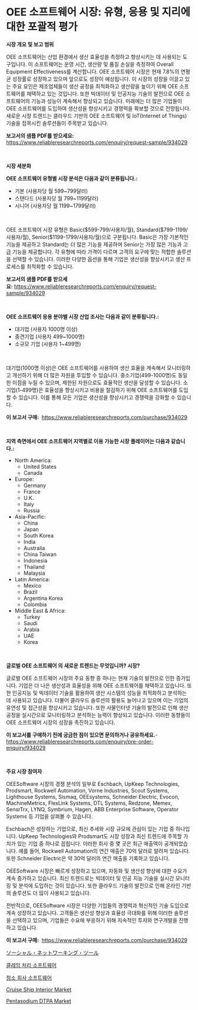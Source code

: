 <p><h1>OEE 소프트웨어 시장: 유형, 응용 및 지리에 대한 포괄적 평가</h1></p><p><strong>시장 개요 및 보고 범위</strong></p>
<p><p>OEE 소프트웨어는 산업 환경에서 생산 효율성을 측정하고 향상시키는 데 사용되는 도구입니다. 이 소프트웨어는 운영 시간, 생산량 및 품질 손실을 측정하여 Overall Equipment Effectiveness를 계산합니다. OEE 소프트웨어 시장은 현재 7.8%의 연평균 성장률로 성장하고 있으며 앞으로도 성장이 예상됩니다. 이 시장의 성장을 이끌고 있는 주요 요인은 제조업체들이 생산 공정을 최적화하고 생산량을 높이기 위해 OEE 소프트웨어를 채택하고 있는 것입니다. 또한 빅데이터 및 인공지능 기술의 발전으로 OEE 소프트웨어의 기능과 성능이 계속해서 향상되고 있습니다. 미래에는 더 많은 기업들이 OEE 소프트웨어를 도입하여 생산성을 향상시키고 경쟁력을 확보할 것으로 전망됩니다. 새로운 시장 트렌드는 클라우드 기반의 OEE 소프트웨어 및 IoT(Internet of Things) 기술을 접목시킨 솔루션들이 주목받고 있습니다.</p></p>
<p><strong>보고서의 샘플 PDF를 받으세요:</strong> <a href="https://www.reliableresearchreports.com/enquiry/request-sample/934029">https://www.reliableresearchreports.com/enquiry/request-sample/934029</a></p>
<p>&nbsp;</p>
<p><strong>시장 세분화</strong></p>
<p><strong>OEE 소프트웨어 유형별 시장 분석은 다음과 같이 분류됩니다.:</strong></p>
<p><ul><li>기본 (사용자당 월 599~799달러)</li><li>스탠다드 (사용자당 월 799~1199달러)</li><li>시니어 (사용자당 월 1199~1799달러)</li></ul></p>
<p>&nbsp;</p>
<p><p>OEE 소프트웨어 시장 유형은 Basic($599-799/사용자/월), Standard($799-1199/사용자/월), Senior($1199-1799/사용자/월)으로 구분됩니다. Basic은 가장 기본적인 기능을 제공하고 Standard는 더 많은 기능을 제공하며 Senior는 가장 많은 기능과 고급 기능을 제공합니다. 각 유형에 따라 가격이 다르며 고객의 요구에 맞는 적합한 솔루션을 선택할 수 있습니다. 이러한 다양한 옵션을 통해 기업은 생산성을 향상시키고 생산 프로세스를 최적화할 수 있습니다.</p></p>
<p><strong>보고서의 샘플 PDF를 받으세요:</strong>&nbsp;<a href="https://www.reliableresearchreports.com/enquiry/request-sample/934029">https://www.reliableresearchreports.com/enquiry/request-sample/934029</a></p>
<p>&nbsp;</p>
<p><strong> OEE 소프트웨어 응용 분야별 시장 산업 조사는 다음과 같이 분류됩니다.:</strong></p>
<p><ul><li>대기업 (사용자 1000명 이상)</li><li>중견기업 (사용자 499~1000명)</li><li>소규모 기업 (사용자 1~499명)</li></ul></p>
<p>&nbsp;</p>
<p><p>대기업(1000명 이상)은 OEE 소프트웨어를 사용하여 생산 효율을 계속해서 모니터링하고 개선하기 위해 더 많은 자원을 투입할 수 있습니다. 중소기업(499-1000명)도 동일한 이점을 누릴 수 있으며, 제한된 자원으로도 효율적인 생산을 달성할 수 있습니다. 소기업(1-499명)은 효율성을 향상시키고 비용을 절감하기 위해 OEE 소프트웨어를 도입할 수 있습니다. 이를 통해 모든 기업은 생산성을 향상시키고 경쟁력을 강화할 수 있습니다.</p></p>
<p><strong>이 보고서 구매:</strong>&nbsp; <a href="https://www.reliableresearchreports.com/purchase/934029">https://www.reliableresearchreports.com/purchase/934029</a></p>
<p>&nbsp;</p>
<p><strong>지역 측면에서 OEE 소프트웨어 지역별로 이용 가능한 시장 플레이어는 다음과 같습니다.:</strong></p>
<p><ul>
    <li>
        North America:
        <ul>
            <li>United States</li>
            <li>Canada</li>
        </ul>
    </li>
    <li>
        Europe:
        <ul>
            <li>Germany</li>
            <li>France</li>
            <li>U.K.</li>
            <li>Italy</li>
            <li>Russia</li>
        </ul>
    </li>
    <li>
        Asia-Pacific:
        <ul>
            <li>China</li>
            <li>Japan</li>
            <li>South Korea</li>
            <li>India</li>
            <li>Australia</li>
            <li>China Taiwan</li>
            <li>Indonesia</li>
            <li>Thailand</li>
            <li>Malaysia</li>
        </ul>
    </li>
    <li>
        Latin America:
        <ul>
            <li>Mexico</li>
            <li>Brazil</li>
            <li>Argentina Korea</li>
            <li>Colombia</li>
        </ul>
    </li>
    <li>
        Middle East & Africa:
        <ul>
            <li>Turkey</li>
            <li>Saudi</li>
            <li>Arabia</li>
            <li>UAE</li>
            <li>Korea</li>
        </ul>
    </li>
    </ul></p>
<p>&nbsp;</p>
<p><strong>글로벌 OEE 소프트웨어 의 새로운 트렌드는 무엇입니까? 시장?</strong></p>
<p><p>글로벌 OEE 소프트웨어 시장의 주요 동향 중 하나는 현재 기술의 발전으로 인한 증가입니다. 기업은 더 나은 생산성과 효율성을 위해 OEE 소프트웨어를 채택하고 있습니다. 또한 인공지능 및 빅데이터 기술을 활용하여 생산 시스템의 성능을 최적화하고 분석하는 데 사용되고 있습니다. 더불어 클라우드 솔루션의 활용도 늘어나고 있으며 이는 기업의 유연성 및 접근성을 향상시키고 있습니다. 또한 사물인터넷 기술의 발전으로 인해 생산 공정을 실시간으로 모니터링하고 분석하는 능력이 향상되고 있습니다. 이러한 동향들이 OEE 소프트웨어 시장의 성장을 촉진하고 있습니다.</p></p>
<p><strong>이 보고서를 구매하기 전에 궁금한 점이 있으면 문의하거나 공유하세요.</strong>- <a href="https://www.reliableresearchreports.com/enquiry/pre-order-enquiry/934029">https://www.reliableresearchreports.com/enquiry/pre-order-enquiry/934029</a></p>
<p>&nbsp;</p>
<p><strong>주요 시장 참여자</strong></p>
<p><p>OEESoftware 시장의 경쟁 분석의 일부로 Eschbach, UpKeep Technologies, Prodsmart, Rockwell Automation, Vorne Industries, Scout Systems, Lighthouse Systems, Sismaq, OEEsystems, Schneider Electric, Evocon, MachineMetrics, FlexLink Systems, DTL Systems, Redzone, Memex, SensrTrx, LYNQ, Symbrium, Hagen, ABB Enterprise Software, Operator Systems 등 기업을 살펴볼 수 있습니다. </p><p>Eschbach은 성장하는 기업으로, 최신 추세와 시장 규모에 관심이 있는 기업 중 하나입니다. UpKeep Technologies와 Prodsmart도 시장 성장과 최신 트렌드에 주목할 가치가 있는 기업 중 하나로 꼽힙니다. 이러한 회사 중 몇 곳은 최근 매출액이 공개되었습니다. 예를 들어, Rockwell Automation의 연간 매출은 70억 달러로 알려져 있습니다. 또한 Schneider Electric은 약 30억 달러의 연간 매출을 기록하고 있습니다.</p><p>OEESoftware 시장은 빠르게 성장하고 있으며, 자동화 및 생산성 향상에 대한 수요가 계속 증가하고 있습니다. 최신 트렌드로는 빅데이터 및 인공 지능 기술을 실시간 모니터링 및 분석에 도입하는 것이 있습니다. 또한 클라우드 기술의 발전으로 인해 온라인 기반의 솔루션도 더 많이 사용되고 있습니다.</p><p>전반적으로, OEESoftware 시장은 다양한 기업들의 경쟁력과 혁신적인 기술 도입으로 계속 성장하고 있습니다. 고객들은 생산성 향상과 효율성 극대화를 위해 이러한 솔루션을 선택하고 있으며, 기업들은 수요에 부응하기 위해 지속적인 투자와 연구개발을 진행하고 있습니다.</p></p>
<p><strong>이 보고서 구매:</strong>&nbsp;&nbsp;<a href="https://www.reliableresearchreports.com/purchase/934029">https://www.reliableresearchreports.com/purchase/934029</a></p>
<p><p><a href="https://github.com/lababdou/Market-Research-Report-List-2/blob/main/5110185184251.md">ソーシャル・ネットワーキング・ツール</a></p><p><a href="https://github.com/vsoq0zknh59/Market-Research-Report-List-1/blob/main/6193546184277.md">클레임 처리 소프트웨어</a></p><p><a href="https://github.com/jntpkh496620/Market-Research-Report-List-1/blob/main/1333082184276.md">청소 회사 소프트웨어</a></p><p><a href="https://metal-farmhouse-e95.notion.site/Cruise-Ship-Interior-Market-Offers-Provide-Insightful-Data-for-the-Time-Period-from-2024-to-2031-and-651ceb0cb2ba468ea1c24553277ea7d4">Cruise Ship Interior Market</a></p><p><a href="https://view.publitas.com/reportprime-1/pentasodium-dtpa-market-size-market-share-and-global-market-analysis-report-2024-2031/">Pentasodium DTPA Market</a></p></p>
